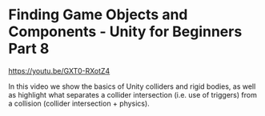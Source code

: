 # Finding Game Objects and Components - Unity for Beginners Part 8

https://youtu.be/GXT0-RXotZ4

In this video we show the basics of Unity colliders and rigid bodies, as well as highlight what separates a collider intersection (i.e. use of triggers) from a collision (collider intersection + physics).